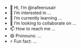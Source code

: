- 👋 Hi, I’m @nafeenusair
- 👀 I’m interested in ...
- 🌱 I’m currently learning ...
- 💞️ I’m looking to collaborate on ...
- 📫 How to reach me ...
- 😄 Pronouns: ...
- ⚡ Fun fact: ...

<!---
nafeenusair/nafeenusair is a ✨ special ✨ repository because its `README.md` (this file) appears on your GitHub profile.
You can click the Preview link to take a look at your changes.
--->
